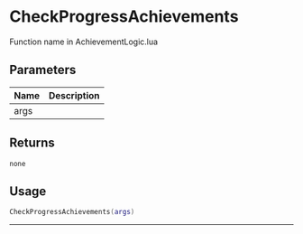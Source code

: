 # CheckProgressAchievements

Function name in AchievementLogic.lua

## Parameters

| Name | Description |
| ---- | ----------- |
| args |             |

## Returns

`none`

## Usage

```lua
CheckProgressAchievements(args)
```

---
